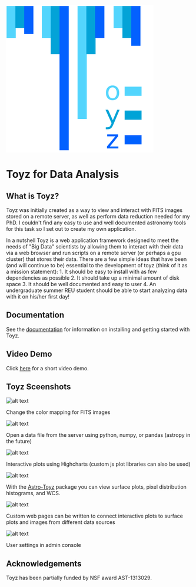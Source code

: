 ![alt text](https://github.com/fred3m/toyz/blob/master/docs/toyz_logo.png)

Toyz for Data Analysis
======================

What is Toyz?
-------------
Toyz was initially created as a way to view and interact with FITS images stored on a remote 
server, as well as perform data reduction needed for my PhD. I couldn't find any easy to use
and well documented astronomy tools for this task so I set out to create my own application.

In a nutshell Toyz is a web application framework designed to meet the needs of "Big Data"
scientists by allowing them to interact with their data via a web browser and run
scripts on a remote server (or perhaps a gpu cluster) that stores their data.
There are a few simple ideas that have been (and will continue to be) essential to the
development of toyz (think of it as a mission statement): 
    1. It should be easy to install with as few dependencies as possible
    2. It should take up a minimal amount of disk space
    3. It should be well documented and easy to user
    4. An undergraduate summer REU student should be able to start analyzing data with
       it on his/her first day!

Documentation
-------------
See the [documentation](http://fred3m.github.io/toyz/) for information on installing and
getting started with Toyz.

Video Demo
----------
Click [here](https://www.youtube.com/watch?v=aY-11VcqHGs) for a short video demo.

Toyz Sceenshots
---------------

![alt text](https://github.com/fred3m/toyz/blob/master/screenshots/colormap.png)

Change the color mapping for FITS images


![alt text](https://github.com/fred3m/toyz/blob/master/screenshots/open_file.png)

Open a data file from the server using python, numpy, or pandas (astropy in the future)

![alt text](https://github.com/fred3m/toyz/blob/master/screenshots/plots.png)

Interactive plots using Highcharts (custom js plot libraries can also be used)

![alt text](https://github.com/fred3m/toyz/blob/master/screenshots/surface_plot.png)

With the [Astro-Toyz](https://github.com/fred3m/astro-toyz) package you can
view surface plots, pixel distribution histograms, and WCS.

![alt text](https://github.com/fred3m/toyz/blob/master/screenshots/color_mag.png)

Custom web pages can be written to connect interactive plots to surface plots and
images from different data sources

![alt text](https://github.com/fred3m/toyz/blob/master/screenshots/user_settings.png)

User settings in admin console

Acknowledgements
----------------

Toyz has been partially funded by NSF award AST-1313029.
